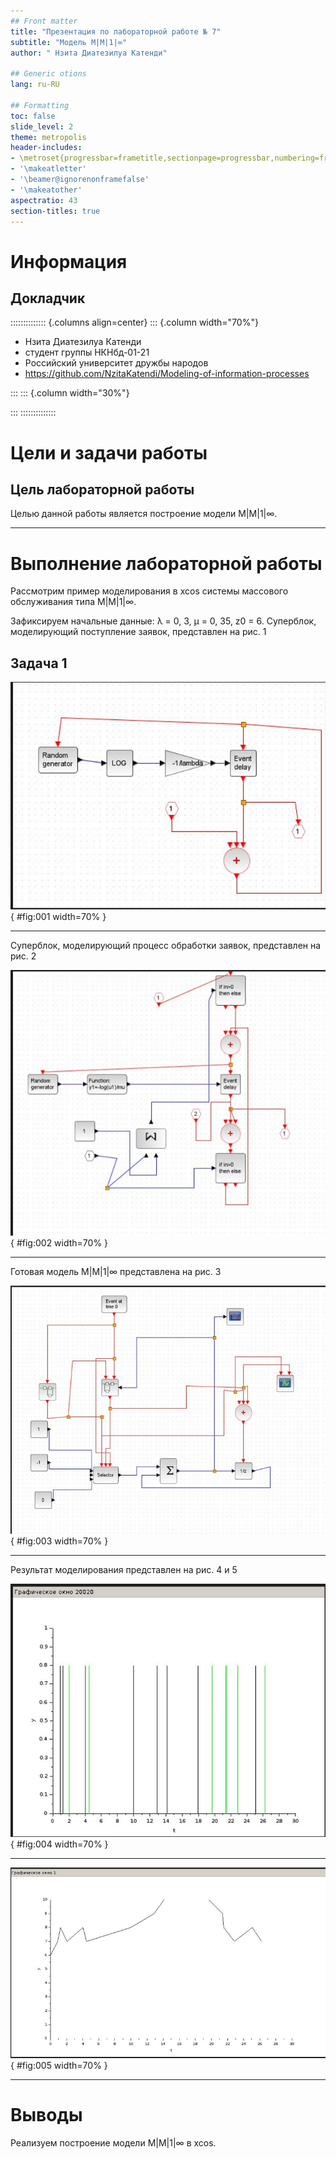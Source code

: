 ```yaml
---
## Front matter
title: "Презентация по лабораторной работе № 7"
subtitle: "Модель M|M|1|∞"
author: " Нзита Диатезилуа Катенди"

## Generic otions
lang: ru-RU

## Formatting
toc: false
slide_level: 2
theme: metropolis
header-includes:
- \metroset{progressbar=frametitle,sectionpage=progressbar,numbering=fraction}
- '\makeatletter'
- '\beamer@ignorenonframefalse'
- '\makeatother'
aspectratio: 43
section-titles: true
---
```


# Информация

## Докладчик

:::::::::::::: {.columns align=center}
::: {.column width="70%"}

  * Нзита Диатезилуа Катенди
  * студент группы НКНбд-01-21
  * Российский университет дружбы народов
  * <https://github.com/NzitaKatendi/Modeling-of-information-processes>

:::
::: {.column width="30%"}



:::
::::::::::::::

# Цели и задачи работы

## Цель лабораторной работы

Целью данной работы является построение модели M|M|1|∞.
 
---

# Выполнение лабораторной работы

Рассмотрим пример моделирования в xcos системы массового обслуживания типа
M|M|1|∞.

Зафиксируем начальные данные: λ = 0, 3, µ = 0, 35, z0 = 6. Суперблок, моделирующий поступление заявок, представлен на рис. 1


## Задача 1


![Суперблок, моделирующий поступление заявок](image/image1.png){ #fig:001 width=70% }

---
Суперблок, моделирующий процесс обработки заявок, представлен на рис. 2

![Суперблок, моделирующий поступление заявок](image/image2.png){ #fig:002 width=70% }

---

Готовая модель M|M|1|∞ представлена на риc. 3

![Модель M|M|1|∞ в xcos](image/image3.png){ #fig:003 width=70% }

---

Результат моделирования представлен на рис. 4 и 5

![Поступление ( — ) и обработка (– · · – ) заявок](image/image4.png){ #fig:004 width=70% }

---

![Динамика размера очереди](image/image5.png){ #fig:005 width=70% }

---

# Выводы

Реализуем построение модели M|M|1|∞ в xcos.